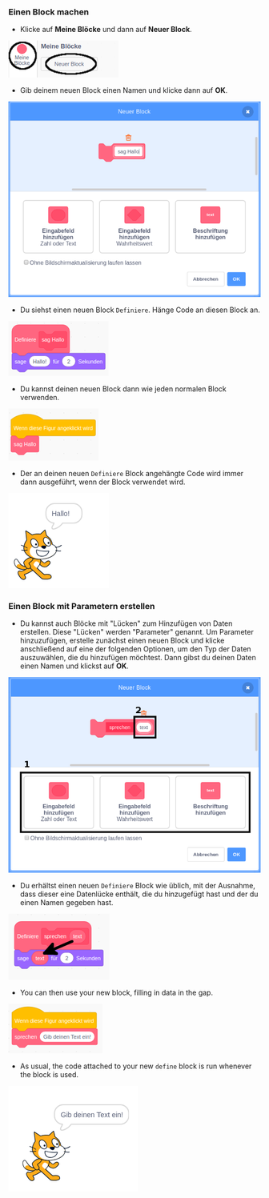 ### Einen Block machen

+ Klicke auf **Meine Blöcke** und dann auf **Neuer Block**.

![My Blocks](images/my-blocks-annotated.png)

+ Gib deinem neuen Block einen Namen und klicke dann auf **OK**.

![Create a new block](images/block-create.png)

+ Du siehst einen neuen Block `Definiere`. Hänge Code an diesen Block an.

![Define a new block](images/block-define.png)

+ Du kannst deinen neuen Block dann wie jeden normalen Block verwenden.

![Use a new block](images/block-use.png)

+ Der an deinen neuen `Definiere` Block angehängte Code wird immer dann ausgeführt, wenn der Block verwendet wird.

![Test a new block](images/block-test.png)

### Einen Block mit Parametern erstellen

+ Du kannst auch Blöcke mit "Lücken" zum Hinzufügen von Daten erstellen. Diese "Lücken" werden "Parameter" genannt. Um Parameter hinzuzufügen, erstelle zunächst einen neuen Block und klicke anschließend auf eine der folgenden Optionen, um den Typ der Daten auszuwählen, die du hinzufügen möchtest. Dann gibst du deinen Daten einen Namen und klickst auf **OK**.

![Create a new block with parameters](images/parameter-create-annotated.png)

+ Du erhältst einen neuen `Definiere` Block wie üblich, mit der Ausnahme, dass dieser eine Datenlücke enthält, die du hinzugefügt hast und der du einen Namen gegeben hast.

![Define a new block with parameters](images/parameter-define-annotated.png)

+ You can then use your new block, filling in data in the gap.

![Use a new block with parameters](images/parameter-use.png)

+ As usual, the code attached to your new `define` block is run whenever the block is used.

![Test a new block with parameters](images/parameter-test.png)
